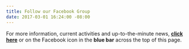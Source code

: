 ```yaml
---
title: Follow our Facebook Group
date: 2017-03-01 16:24:00 -08:00
---
```


 
 
 
For more information, current activities and up-to-the-minute news, **[click here](https://www.facebook.com/groups/498900883613777/)** or on the Facebook icon in the **blue bar** across the top of this page.